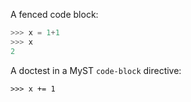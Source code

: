 A fenced code block:

```python
>>> x = 1+1
>>> x
2
```

A doctest in a MyST `code-block` directive:

```{code-block} python
>>> x += 1
```
